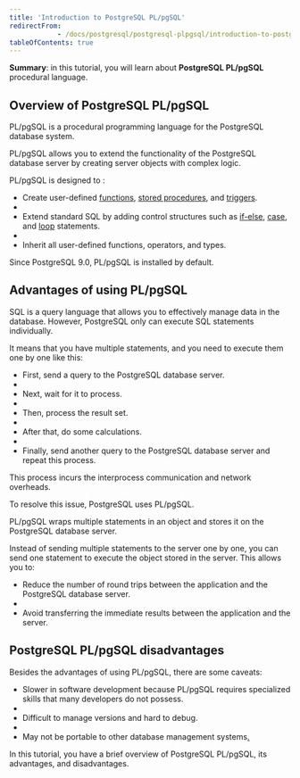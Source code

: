 ```yaml
---
title: 'Introduction to PostgreSQL PL/pgSQL'
redirectFrom: 
            - /docs/postgresql/postgresql-plpgsql/introduction-to-postgresql-stored-procedures/
tableOfContents: true
---
```



**Summary**: in this tutorial, you will learn about **PostgreSQL PL/pgSQL** procedural language.

## Overview of PostgreSQL PL/pgSQL

PL/pgSQL is a procedural programming language for the PostgreSQL database system.

PL/pgSQL allows you to extend the functionality of the PostgreSQL database server by creating server objects with complex logic.

PL/pgSQL is designed to :

- Create user-defined [functions](/docs/postgresql/postgresql-plpgsql/postgresql-create-function), [stored procedures](https://www.postgresqltutorial.com/postgresql-plpgsql/postgresql-create-procedure/), and [triggers](https://www.postgresqltutorial.com/postgresql-triggers/).
-
- Extend standard SQL by adding control structures such as [if-else](https://www.postgresqltutorial.com/postgresql-plpgsql/plpgsql-if-else-statements/), [case](/docs/postgresql/postgresql-case/), and [loop](https://www.postgresqltutorial.com/postgresql-plpgsql/plpgsql-loop-statements) statements.
-
- Inherit all user-defined functions, operators, and types.

Since PostgreSQL 9.0, PL/pgSQL is installed by default.

## Advantages of using PL/pgSQL

SQL is a query language that allows you to effectively manage data in the database. However, PostgreSQL only can execute SQL statements individually.

It means that you have multiple statements, and you need to execute them one by one like this:

- First, send a query to the PostgreSQL database server.
-
- Next, wait for it to process.
-
- Then, process the result set.
-
- After that, do some calculations.
-
- Finally, send another query to the PostgreSQL database server and repeat this process.

This process incurs the interprocess communication and network overheads.

To resolve this issue, PostgreSQL uses PL/pgSQL.

PL/pgSQL wraps multiple statements in an object and stores it on the PostgreSQL database server.

Instead of sending multiple statements to the server one by one, you can send one statement to execute the object stored in the server. This allows you to:

- Reduce the number of round trips between the application and the PostgreSQL database server.
-
- Avoid transferring the immediate results between the application and the server.

## PostgreSQL PL/pgSQL disadvantages

Besides the advantages of using PL/pgSQL, there are some caveats:

- Slower in software development because PL/pgSQL requires specialized skills that many developers do not possess.
-
- Difficult to manage versions and hard to debug.
-
- May not be portable to other database management systems[.](http://www.mysqltutorial.org)

In this tutorial, you have a brief overview of PostgreSQL PL/pgSQL, its advantages, and disadvantages.
